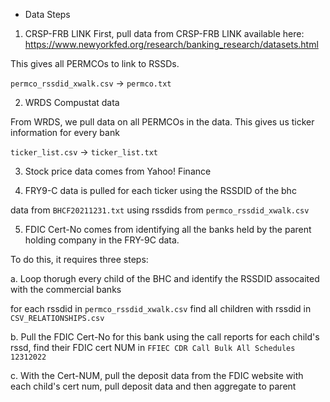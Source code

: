 

* Data Steps 

1. CRSP-FRB LINK
First, pull data from CRSP-FRB LINK available here: https://www.newyorkfed.org/research/banking_research/datasets.html

This gives all PERMCOs to link to RSSDs. 

`permco_rssdid_xwalk.csv` -> `permco.txt`

2. WRDS Compustat data

From WRDS, we pull data on all PERMCOs in the data. This gives us ticker information for every bank

`ticker_list.csv` -> `ticker_list.txt`

3. Stock price data comes from Yahoo! Finance

4. FRY9-C data is pulled for each ticker using the RSSDID of the bhc

data from `BHCF20211231.txt` using rssdids from `permco_rssdid_xwalk.csv`

5. FDIC Cert-No comes from identifying all the banks held by the parent holding company in the FRY-9C data. 

To do this, it requires three steps:

a. Loop thorugh every child of the BHC and identify the RSSDID assocaited with the commercial banks

for each rssdid  in `permco_rssdid_xwalk.csv` 
 find all children with rssdid in `CSV_RELATIONSHIPS.csv`

b. Pull the FDIC Cert-No for this bank using the call reports
 for each child's rssd, find their FDIC cert NUM in `FFIEC CDR Call Bulk All Schedules 12312022`

c. With the Cert-NUM, pull the deposit data from the FDIC website
with each child's cert num, pull deposit data and then aggregate to parent


